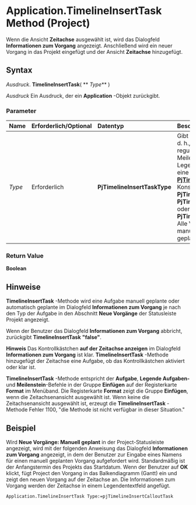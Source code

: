 
# Application.TimelineInsertTask Method (Project)

Wenn die Ansicht  **Zeitachse** ausgewählt ist, wird das Dialogfeld **Informationen zum Vorgang** angezeigt. Anschließend wird ein neuer Vorgang in das Projekt eingefügt und der Ansicht **Zeitachse** hinzugefügt.


## Syntax

 _Ausdruck_. **TimelineInsertTask**( ** _Type_** )

 _Ausdruck_ Ein Ausdruck, der ein **Application** -Objekt zurückgibt.


### Parameter



|**Name**|**Erforderlich/Optional**|**Datentyp**|**Beschreibung**|
|:-----|:-----|:-----|:-----|
| _Type_|Erforderlich|**PjTimelineInsertTaskType**|Gibt den Typ der Aufgabe an. d. h., ob der Vorgang einen regulären Task, einen Meilenstein oder eine Legende Aufgabe ist. Kann eine der folgenden  **[PjTimelineInsertTaskType](cbb0c320-e9ef-3b3e-5b60-3c97940083ec.md)** -Konstanten sein: **PjTimelineInsertTask**, **PjTimelineInsertMilestone** oder **PjTimelineInsertCalloutTask**. Alle Vorgangstypen können manuell oder automatisch geplant werden.|

### Return Value

 **Boolean**


## Hinweise

 **TimelineInsertTask** -Methode wird eine Aufgabe manuell geplante oder automatisch geplante im Dialogfeld **Informationen zum Vorgang** je nach den Typ der Aufgabe in den Abschnitt **Neue Vorgänge** der Statusleiste Projekt angezeigt.

Wenn der Benutzer das Dialogfeld  **Informationen zum Vorgang** abbricht, zurückgibt **TimelineInsertTask** **"false"**.


 **Hinweis**  Das Kontrollkästchen  **auf der Zeitachse anzeigen** im Dialogfeld **Informationen zum Vorgang** ist klar. **TimelineInsertTask** -Methode hinzugefügt der Zeitachse eine Aufgabe, ob das Kontrollkästchen aktiviert oder klar ist.

 **TimelineInsertTask** -Methode entspricht der **Aufgabe**,  **Legende Aufgaben-** und **Meilenstein**-Befehle in der Gruppe  **Einfügen** auf der Registerkarte **Format** im Menüband. Die Registerkarte **Format** zeigt die Gruppe **Einfügen**, wenn die Zeitachsenansicht ausgewählt ist. Wenn keine die Zeitachsenansicht ausgewählt ist, erzeugt die  **TimelineInsertTask** -Methode Fehler 1100, "die Methode ist nicht verfügbar in dieser Situation."


## Beispiel

Wird  **Neue Vorgänge: Manuell geplant** in der Project-Statusleiste angezeigt, wird mit der folgenden Anweisung das Dialogfeld **Informationen zum Vorgang** angezeigt, in dem der Benutzer zur Eingabe eines Namens für einen manuell geplanten Vorgang aufgefordert wird. Standardmäßig ist der Anfangstermin des Projekts das Startdatum. Wenn der Benutzer auf **OK** klickt, fügt Project den Vorgang in das Balkendiagramm (Gantt) ein und zeigt den neuen Vorgang auf der Zeitachse an. Die Informationen zum Vorgang werden der Zeitachse in einem Legendentextfeld angefügt.


```
Application.TimelineInsertTask Type:=pjTimelineInsertCalloutTask
```

